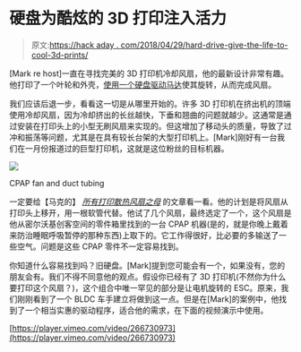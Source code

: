 # 硬盘为酷炫的 3D 打印注入活力

> 原文:[https://hack aday . com/2018/04/29/hard-drive-give-the-life-to-cool-3d-prints/](https://hackaday.com/2018/04/29/hard-drive-gives-its-life-to-cool-3d-prints/)

[Mark re host]一直在寻找完美的 3D 打印机冷却风扇，他的最新设计非常有趣。他打印了一个叶轮和外壳，[使用一个硬盘驱动马达](https://drmrehorst.blogspot.com/2018/04/the-mother-of-all-print-cooling-fans.html)使其旋转，从而完成风扇。

我们应该后退一步，看看这一切是从哪里开始的。许多 3D 打印机在挤出机的顶端使用冷却风扇，因为冷却挤出的长丝越快，下垂和翘曲的问题就越少。这通常是通过安装在打印头上的小型无刷风扇来实现的。但这增加了移动头的质量，导致了过冲和振荡等问题，尤其是在具有较长台架的大型打印机上。[Mark]刚好有一台我们在一月份报道过的巨型打印机，这就是这位粉丝的目标机器。

![](../Images/4eed66a528bde5405b70f5c11b18c693.png)

CPAP fan and duct tubing

一定要给【马克的】 *[所有打印散热风扇之母](https://drmrehorst.blogspot.com/2018/01/the-mother-of-all-print-cooling-fans.html)* 的文章看一看。他的计划是将风扇从打印头上移开，用一根软管代替。他试了几个风扇，最终选定了一个，这个风扇是他从密尔沃基创客空间的零件箱里找到的一台 CPAP 机器(是的，就是你晚上戴着来防治睡眠呼吸暂停的那种东西)上取下的。它工作得很好，比必要的多输送了一些空气。问题是这些 CPAP 零件不一定容易找到。

你知道什么容易找到吗？旧硬盘。[Mark]提到您可能会有一个，如果没有，您的朋友会有。我们不得不同意他的观点。假设你已经有了 3D 打印机(不然你为什么要打印这个风扇？)，这个组合中唯一罕见的部分是让电机旋转的 ESC。原来，我们刚刚看到了一个 BLDC 车手建立将做到这一点。但是在[Mark]的案例中，他找到了一个相当实惠的驱动程序，适合他的需求，在下面的视频演示中使用。

[https://player.vimeo.com/video/266730973](https://player.vimeo.com/video/266730973)